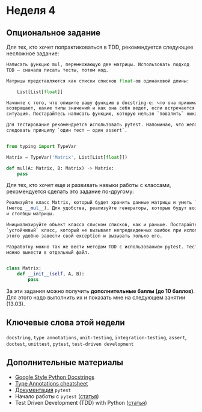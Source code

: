 # Неделя 4

## Опциональное задание

Для тех, кто хочет попрактиковаться в TDD, рекомендуется следующее несложное задание:

```python
Написать функцию mul, перемножающую две матрицы. Использовать подход
TDD — сначала писать тесты, потом код.

Матрицы представляются как списки списков float-ов одинаковой длины:

    List[List[float]]

Начните с того, что опишите вашу функцию в docstring-е: что она принимает, что
возвращает, какие типы значений и как она себя ведет, если встречается непредвиденная
ситуация. Постарайтесь написать функцию, которую нельзя `повалить` никак.

Для тестирование рекомендуется использовать pytest. Напоминаю, что желательно
следовать принципу `один тест — один assert`.


from typing import TypeVar

Matrix = TypeVar('Matrix', List[List[float]])

def mul(A: Matrix, B: Matrix) -> Matrix:
    pass
```

Для тех, кто хочет еще и развивать навыки работы с классами, рекомендуется сделать
это задание по-другому:

```python
Реализуйте класс Matrix, который будет хранить данные матрицы и уметь `умножаться`
(метод __mul__). Для удобства, реализуйте генераторы, которые будут возвращать строки
и столбцы матрицы.

Инициализируйте объект класса списком списков, как и раньше. Постарайтесь написать
`устойчивый` класс, который не вызывает непредвиденных ошибок при использовании. Для
этого удобно завести свой exception и вызывать только его.

Разработку можно так же вести методом TDD с использованием pytest. Тесты для удобства
можно вынести в отдельный файл.


class Matrix:
    def __init__(self, A, B):
        pass
```

За эти задания можно получить **дополнительные баллы (до 10 баллов)**. Для этого надо выполнить их и показать мне на следующем занятии (13.03).

## Ключевые слова этой недели

`docstring`, `type annotations`, `unit-testing`, `integration-testing`, `assert`, `doctest`, `unittest`, `pytest`, `test-driven development`

## Дополнительные материалы

* [Google Style Python Docstrings](https://sphinxcontrib-napoleon.readthedocs.io/en/latest/example_google.html)
* [Type Annotations cheatsheet](https://mypy.readthedocs.io/en/stable/cheat_sheet_py3.html)
* [Документация](https://docs.pytest.org/en/latest/) `pytest`
* Начало работы с `pytest` ([статья](https://habr.com/ru/post/448782/))
* Test Driven Development (TDD) with Python ([статья](https://rubikscode.net/2019/03/04/test-driven-development-tdd-with-python/))
